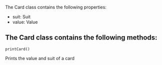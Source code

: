 The Card class contains the following properties:
- suit: Suit
- value: Value

The Card class contains the following methods:
---
```
printCard()
```
Prints the value and suit of a card
